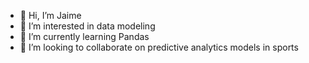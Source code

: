 - 👋 Hi, I’m Jaime
- 👀 I’m interested in data modeling
- 🌱 I’m currently learning Pandas
- 💞️ I’m looking to collaborate on predictive analytics models in sports

<!---
jbenites333/jbenites333 is a ✨ special ✨ repository because its `README.md` (this file) appears on your GitHub profile.
You can click the Preview link to take a look at your changes.
--->
